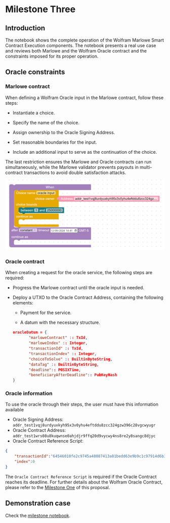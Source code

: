 # Milestone Three

## Introduction
The notebook shows the complete operation of the Wolfram Marlowe Smart Contract Execution components. The notebook presents a real use case and reviews both Marlowe and the Wolfram Oracle contract and the constraints imposed for its proper operation.

## Oracle constraints

### Marlowe contract
When defining a Wolfram Oracle input in the Marlowe contract, follow these steps:

* Instantiate a choice.

* Specify the name of the choice.

* Assign ownership to the Oracle Signing Address.

* Set reasonable boundaries for the input.

* Include an additional input to serve as the continuation of the choice.

The last restriction ensures the Marlowe and Oracle contracts can run simultaneously, while the Marlowe validator prevents payouts in multi-contract transactions to avoid double satisfaction attacks.

![choiceImage](./img/choiceImage.png)


### Oracle contract

When creating a request for the oracle service, the following steps are required:

* Progress the Marlowe contract until the oracle input is needed.

* Deploy a UTXO to the Oracle Contract Address, containing the following elements:

    * Payment for the service.
    
    * A datum with the necessary structure.
    
    ```json
    oracleDatum = {
           "marloweContract" :: TxId,
           "marloweIndex" :: Integer,
           "transactionId" :: TxId,
           "transactionIndex" :: Integer,
           "choiceToSolve" :: BuiltinByteString,
           "dataTag" :: BuiltinByteString,
           "deadline":: POSIXTime,
           "beneficiaryAfterDeadline":: PubKeyHash
    }
    ```

### Oracle information
To use the oracle through their steps, the user must have this information available 

* Oracle Signing Address: `addr_test1vqj8urdyuxkyh95x3v0yhu4eftddu8zcc324gzw396c28vgcwyugr`
* Oracle Contract Address: `addr_test1wrs08u8kuqwnse0ahjdjr9ffq20d9vycwy4ns8re2y8sangc8djyc`
* Oracle Contract Reference Script:

```json
{
    "transactionId":"64546010fe2c9745a48087413a81bedd63e9b9c1c97914d6b39fb0690d812483",
    "index":0
}
```

The `Oracle Contract Reference Script` is required if the Oracle Contract reaches its deadline. For further details about the Wolfram Oracle Contract, please refer to the [Milestone One](https://github.com/WolframBlockchainLabs/MarloweSC-Execution/blob/106df96739fe7dd955bc101e0c58929414768f77/MilestoneOne/WolframOracleContract.ipynb) of this proposal.

## Demonstration case

Check the [milestone notebook](MilestoneThree\TestServiceUsingMarlowe.ipynb).
